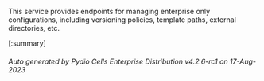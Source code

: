 






This service provides endpoints for managing enterprise only configurations, including versioning policies, template paths, external directories, etc.

[:summary]

###### Auto generated by Pydio Cells Enterprise Distribution v4.2.6-rc1 on 17-Aug-2023
